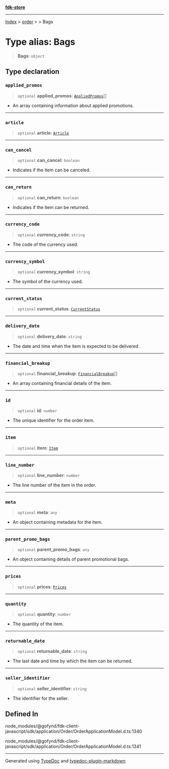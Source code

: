 [**fdk-store**](../../../README.md)
***

[Index](../../../API.md) > [order](../../README.md) > [<internal>](../README.md) > Bags

# Type alias: Bags

> **Bags**: `object`

## Type declaration

### `applied_promos`

> `optional` **applied\_promos**: [`AppliedPromos`](type-alias.AppliedPromos.md)[]

- An array containing
information about applied promotions.

***

### `article`

> `optional` **article**: [`Article`](type-alias.Article.md)

***

### `can_cancel`

> `optional` **can\_cancel**: `boolean`

- Indicates if the item can be canceled.

***

### `can_return`

> `optional` **can\_return**: `boolean`

- Indicates if the item can be returned.

***

### `currency_code`

> `optional` **currency\_code**: `string`

- The code of the currency used.

***

### `currency_symbol`

> `optional` **currency\_symbol**: `string`

- The symbol of the currency used.

***

### `current_status`

> `optional` **current\_status**: [`CurrentStatus`](type-alias.CurrentStatus.md)

***

### `delivery_date`

> `optional` **delivery\_date**: `string`

- The date and time when the item is
expected to be delivered .

***

### `financial_breakup`

> `optional` **financial\_breakup**: [`FinancialBreakup`](type-alias.FinancialBreakup.md)[]

- An array containing
financial details of the item.

***

### `id`

> `optional` **id**: `number`

- The unique identifier for the order item.

***

### `item`

> `optional` **item**: [`Item`](type-alias.Item.md)

***

### `line_number`

> `optional` **line\_number**: `number`

- The line number of the item in the order.

***

### `meta`

> `optional` **meta**: `any`

- An object containing metadata for the item.

***

### `parent_promo_bags`

> `optional` **parent\_promo\_bags**: `any`

- An object containing details of
parent promotional bags.

***

### `prices`

> `optional` **prices**: [`Prices`](type-alias.Prices.md)

***

### `quantity`

> `optional` **quantity**: `number`

- The quantity of the item.

***

### `returnable_date`

> `optional` **returnable\_date**: `string`

- The last date and time by which the
item can be returned.

***

### `seller_identifier`

> `optional` **seller\_identifier**: `string`

- The identifier for the seller.

## Defined In

node\_modules/@gofynd/fdk-client-javascript/sdk/application/Order/OrderApplicationModel.d.ts:1340

node\_modules/@gofynd/fdk-client-javascript/sdk/application/Order/OrderApplicationModel.d.ts:1341

***
Generated using [TypeDoc](https://typedoc.org/) and [typedoc-plugin-markdown](https://www.npmjs.com/package/typedoc-plugin-markdown)
